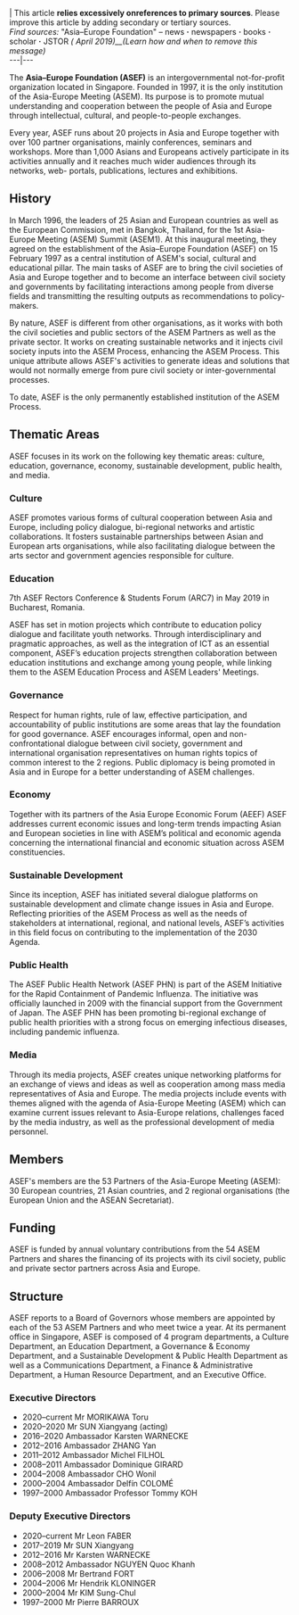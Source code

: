 | This article **relies excessively onreferences to primary sources**. Please
improve this article by adding secondary or tertiary sources.  
_Find sources:_ "Asia–Europe Foundation" – news **·** newspapers **·** books
**·** scholar **·** JSTOR _( April 2019)__(Learn how and when to remove this
message)_  
---|---  
  
The **Asia–Europe Foundation (ASEF)** is an intergovernmental not-for-profit
organization located in Singapore. Founded in 1997, it is the only institution
of the Asia-Europe Meeting (ASEM). Its purpose is to promote mutual
understanding and cooperation between the people of Asia and Europe through
intellectual, cultural, and people-to-people exchanges.

Every year, ASEF runs about 20 projects in Asia and Europe together with over
100 partner organisations, mainly conferences, seminars and workshops. More
than 1,000 Asians and Europeans actively participate in its activities
annually and it reaches much wider audiences through its networks, web-
portals, publications, lectures and exhibitions.

## History

In March 1996, the leaders of 25 Asian and European countries as well as the
European Commission, met in Bangkok, Thailand, for the 1st Asia-Europe Meeting
(ASEM) Summit (ASEM1). At this inaugural meeting, they agreed on the
establishment of the Asia–Europe Foundation (ASEF) on 15 February 1997 as a
central institution of ASEM's social, cultural and educational pillar. The
main tasks of ASEF are to bring the civil societies of Asia and Europe
together and to become an interface between civil society and governments by
facilitating interactions among people from diverse fields and transmitting
the resulting outputs as recommendations to policy-makers.

By nature, ASEF is different from other organisations, as it works with both
the civil societies and public sectors of the ASEM Partners as well as the
private sector. It works on creating sustainable networks and it injects civil
society inputs into the ASEM Process, enhancing the ASEM Process. This unique
attribute allows ASEF's activities to generate ideas and solutions that would
not normally emerge from pure civil society or inter-governmental processes.

To date, ASEF is the only permanently established institution of the ASEM
Process.

## Thematic Areas

ASEF focuses in its work on the following key thematic areas: culture,
education, governance, economy, sustainable development, public health, and
media.

### Culture

ASEF promotes various forms of cultural cooperation between Asia and Europe,
including policy dialogue, bi-regional networks and artistic collaborations.
It fosters sustainable partnerships between Asian and European arts
organisations, while also facilitating dialogue between the arts sector and
government agencies responsible for culture.

### Education

7th ASEF Rectors Conference & Students Forum (ARC7) in May 2019 in Bucharest,
Romania.

ASEF has set in motion projects which contribute to education policy dialogue
and facilitate youth networks. Through interdisciplinary and pragmatic
approaches, as well as the integration of ICT as an essential component,
ASEF’s education projects strengthen collaboration between education
institutions and exchange among young people, while linking them to the ASEM
Education Process and ASEM Leaders' Meetings.

### Governance

Respect for human rights, rule of law, effective participation, and
accountability of public institutions are some areas that lay the foundation
for good governance. ASEF encourages informal, open and non-confrontational
dialogue between civil society, government and international organisation
representatives on human rights topics of common interest to the 2 regions.
Public diplomacy is being promoted in Asia and in Europe for a better
understanding of ASEM challenges.

### Economy

Together with its partners of the Asia Europe Economic Forum (AEEF) ASEF
addresses current economic issues and long-term trends impacting Asian and
European societies in line with ASEM’s political and economic agenda
concerning the international financial and economic situation across ASEM
constituencies.

### Sustainable Development

Since its inception, ASEF has initiated several dialogue platforms on
sustainable development and climate change issues in Asia and Europe.
Reflecting priorities of the ASEM Process as well as the needs of stakeholders
at international, regional, and national levels, ASEF’s activities in this
field focus on contributing to the implementation of the 2030 Agenda.

### Public Health

The ASEF Public Health Network (ASEF PHN) is part of the ASEM Initiative for
the Rapid Containment of Pandemic Influenza. The initiative was officially
launched in 2009 with the financial support from the Government of Japan. The
ASEF PHN has been promoting bi-regional exchange of public health priorities
with a strong focus on emerging infectious diseases, including pandemic
influenza.

### Media

Through its media projects, ASEF creates unique networking platforms for an
exchange of views and ideas as well as cooperation among mass media
representatives of Asia and Europe. The media projects include events with
themes aligned with the agenda of Asia-Europe Meeting (ASEM) which can examine
current issues relevant to Asia-Europe relations, challenges faced by the
media industry, as well as the professional development of media personnel.

## Members

ASEF's members are the 53 Partners of the Asia-Europe Meeting (ASEM): 30
European countries, 21 Asian countries, and 2 regional organisations (the
European Union and the ASEAN Secretariat).

## Funding

ASEF is funded by annual voluntary contributions from the 54 ASEM Partners and
shares the financing of its projects with its civil society, public and
private sector partners across Asia and Europe.

## Structure

ASEF reports to a Board of Governors whose members are appointed by each of
the 53 ASEM Partners and who meet twice a year. At its permanent office in
Singapore, ASEF is composed of 4 program departments, a Culture Department, an
Education Department, a Governance & Economy Department, and a Sustainable
Development & Public Health Department as well as a Communications Department,
a Finance & Administrative Department, a Human Resource Department, and an
Executive Office.

### Executive Directors

  * 2020–current  Mr MORIKAWA Toru
  * 2020–2020  Mr SUN Xiangyang (acting)
  * 2016–2020  Ambassador Karsten WARNECKE
  * 2012–2016  Ambassador ZHANG Yan
  * 2011–2012  Ambassador Michel FILHOL
  * 2008–2011  Ambassador Dominique GIRARD
  * 2004–2008  Ambassador CHO Wonil
  * 2000–2004  Ambassador Delfín COLOMÉ
  * 1997–2000  Ambassador Professor Tommy KOH

### Deputy Executive Directors

  * 2020–current  Mr Leon FABER
  * 2017–2019  Mr SUN Xiangyang
  * 2012–2016  Mr Karsten WARNECKE
  * 2008–2012  Ambassador NGUYEN Quoc Khanh
  * 2006–2008  Mr Bertrand FORT
  * 2004–2006  Mr Hendrik KLONINGER
  * 2000–2004  Mr KIM Sung-Chul
  * 1997–2000  Mr Pierre BARROUX